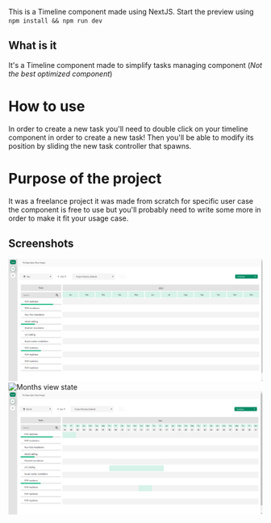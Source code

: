 This is a Timeline component made using NextJS. Start the preview using `npm install && npm run dev`

## What is it

It's a Timeline component made to simplify tasks managing component (_Not the best optimized component_)

# How to use

In order to create a new task you'll need to double click on your timeline component in order to create a new task!
Then you'll be able to modify its position by sliding the new task controller that spawns.

# Purpose of the project

It was a freelance project it was made from scratch for specific user case the component is free to use but you'll probably need to write some more in order to make it fit your usage case.

## Screenshots

![Year view state](./timelime_1.png)
![Months view state](./timelime_2.png)
![Added tasks state](./timeline_3.png)
